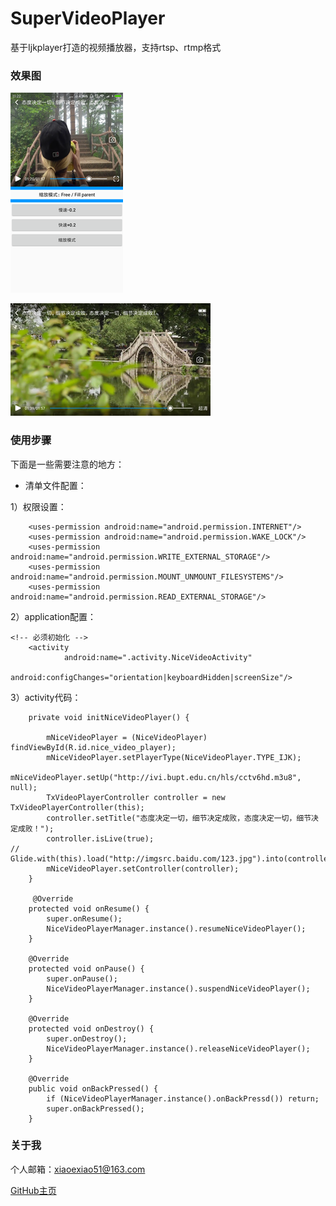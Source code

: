 # SuperVideoPlayer
基于Ijkplayer打造的视频播放器，支持rtsp、rtmp格式  
  
### 效果图
  
  ![](https://github.com/xiaoexiao51/SuperVideoPlayer/blob/master/screenshot/screenshot01.png)

  ![](https://github.com/xiaoexiao51/SuperVideoPlayer/blob/master/screenshot/screenshot02.png)
    
### 使用步骤  

下面是一些需要注意的地方：
  - 清单文件配置：

1）权限设置：
```
    <uses-permission android:name="android.permission.INTERNET"/>
    <uses-permission android:name="android.permission.WAKE_LOCK"/>
    <uses-permission android:name="android.permission.WRITE_EXTERNAL_STORAGE"/>
    <uses-permission android:name="android.permission.MOUNT_UNMOUNT_FILESYSTEMS"/>
    <uses-permission android:name="android.permission.READ_EXTERNAL_STORAGE"/>
```  
2）application配置：
```
<!-- 必须初始化 -->
    <activity
            android:name=".activity.NiceVideoActivity"
            android:configChanges="orientation|keyboardHidden|screenSize"/>
```
3）activity代码：
```
    private void initNiceVideoPlayer() {

        mNiceVideoPlayer = (NiceVideoPlayer) findViewById(R.id.nice_video_player);
        mNiceVideoPlayer.setPlayerType(NiceVideoPlayer.TYPE_IJK);
        mNiceVideoPlayer.setUp("http://ivi.bupt.edu.cn/hls/cctv6hd.m3u8", null);
        TxVideoPlayerController controller = new TxVideoPlayerController(this);
        controller.setTitle("态度决定一切，细节决定成败，态度决定一切，细节决定成败！");
        controller.isLive(true);
//        Glide.with(this).load("http://imgsrc.baidu.com/123.jpg").into(controller.imageView());
        mNiceVideoPlayer.setController(controller);
    }
    
     @Override
    protected void onResume() {
        super.onResume();
        NiceVideoPlayerManager.instance().resumeNiceVideoPlayer();
    }

    @Override
    protected void onPause() {
        super.onPause();
        NiceVideoPlayerManager.instance().suspendNiceVideoPlayer();
    }

    @Override
    protected void onDestroy() {
        super.onDestroy();
        NiceVideoPlayerManager.instance().releaseNiceVideoPlayer();
    }

    @Override
    public void onBackPressed() {
        if (NiceVideoPlayerManager.instance().onBackPressd()) return;
        super.onBackPressed();
    }
```
  
### 关于我
  
个人邮箱：xiaoexiao51@163.com

[GitHub主页](https://github.com/xiaoexiao51)

